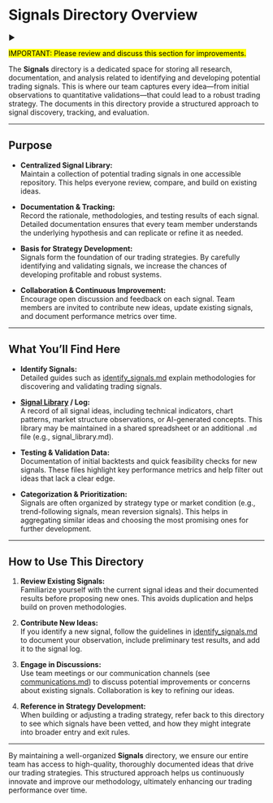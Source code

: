 # Signals Directory Overview

:arrow_forward: 

<mark>IMPORTANT: Please review and discuss this section for improvements.</mark>

The **Signals** directory is a dedicated space for storing all research, documentation, and analysis related to identifying and developing potential trading signals. This is where our team captures every idea—from initial observations to quantitative validations—that could lead to a robust trading strategy. The documents in this directory provide a structured approach to signal discovery, tracking, and evaluation.

---

## Purpose

- **Centralized Signal Library:**  
  Maintain a collection of potential trading signals in one accessible repository. This helps everyone review, compare, and build on existing ideas.

- **Documentation & Tracking:**  
  Record the rationale, methodologies, and testing results of each signal. Detailed documentation ensures that every team member understands the underlying hypothesis and can replicate or refine it as needed.

- **Basis for Strategy Development:**  
  Signals form the foundation of our trading strategies. By carefully identifying and validating signals, we increase the chances of developing profitable and robust systems.

- **Collaboration & Continuous Improvement:**  
  Encourage open discussion and feedback on each signal. Team members are invited to contribute new ideas, update existing signals, and document performance metrics over time.

---

## What You’ll Find Here

- **Identify Signals:**  
  Detailed guides such as [identify_signals.md](./identify_signals.md) explain methodologies for discovering and validating trading signals.

- **[Signal Library](signal_library.md) / Log:**  
  A record of all signal ideas, including technical indicators, chart patterns, market structure observations, or AI-generated concepts. This library may be maintained in a shared spreadsheet or an additional `.md` file (e.g., signal_library.md).

- **Testing & Validation Data:**  
  Documentation of initial backtests and quick feasibility checks for new signals. These files highlight key performance metrics and help filter out ideas that lack a clear edge.

- **Categorization & Prioritization:**  
  Signals are often organized by strategy type or market condition (e.g., trend-following signals, mean reversion signals). This helps in aggregating similar ideas and choosing the most promising ones for further development.

---

## How to Use This Directory

1. **Review Existing Signals:**  
   Familiarize yourself with the current signal ideas and their documented results before proposing new ones. This avoids duplication and helps build on proven methodologies.

2. **Contribute New Ideas:**  
   If you identify a new signal, follow the guidelines in [identify_signals.md](./identify_signals.md) to document your observation, include preliminary test results, and add it to the signal log.

3. **Engage in Discussions:**  
   Use team meetings or our communication channels (see [communications.md](../Team/communications.md)) to discuss potential improvements or concerns about existing signals. Collaboration is key to refining our ideas.

4. **Reference in Strategy Development:**  
   When building or adjusting a trading strategy, refer back to this directory to see which signals have been vetted, and how they might integrate into broader entry and exit rules.

---

By maintaining a well-organized **Signals** directory, we ensure our entire team has access to high-quality, thoroughly documented ideas that drive our trading strategies. This structured approach helps us continuously innovate and improve our methodology, ultimately enhancing our trading performance over time.

